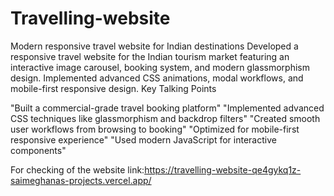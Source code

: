 # Travelling-website
Modern responsive travel website for Indian destinations
Developed a responsive travel website for the Indian tourism market featuring an interactive image carousel, booking system, and modern glassmorphism design. Implemented advanced CSS animations, modal workflows, and mobile-first responsive design.
Key Talking Points

"Built a commercial-grade travel booking platform"
"Implemented advanced CSS techniques like glassmorphism and backdrop filters"
"Created smooth user workflows from browsing to booking"
"Optimized for mobile-first responsive experience"
"Used modern JavaScript for interactive components"





For checking of the website link:https://travelling-website-qe4gykq1z-saimeghanas-projects.vercel.app/

